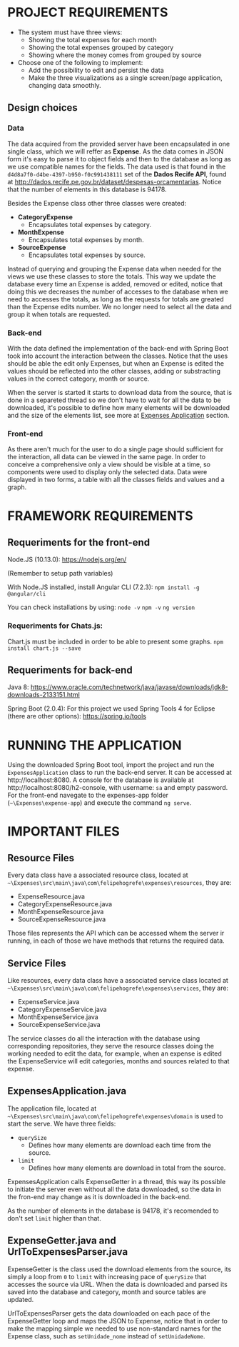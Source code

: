 
# PROJECT REQUIREMENTS

-   The system must have three views:
    -   Showing the total expenses for each month
    -   Showing the total expenses grouped by category
    -   Showing where the money comes from grouped by source
-   Choose one of the following to implement:
    -   Add the possibility to edit and persist the data
    -   Make the three visualizations as a single screen/page application, changing data smoothly. 

## Design choices
### Data
The data acquired from the provided server have been encapsulated in one single class, which we will reffer as **Expense**. As the data comes in JSON form it's easy to parse it to object fields and then to the database as long as we use compatible names for the fields.
The data used is that found in the `d4d8a7f0-d4be-4397-b950-f0c991438111` set of the **Dados Recife API**, found at http://dados.recife.pe.gov.br/dataset/despesas-orcamentarias. Notice that the number of elements in this database is 94178.

Besides the Expense class other three classes were created:
- **CategoryExpense**
	- Encapsulates total expenses by category.
- **MonthExpense** 
	- Encapsulates total expenses by month.
- **SourceExpense**
	- Encapsulates total expenses by source.

Instead of querying and grouping the Expense data when needed for the views we use these classes to store the totals. This way we update the database every time an Expense is added, removed or edited, notice that doing this we decreases the number of accesses to the database when we need to accesses the totals, as long as the requests for totals are greated than the Expense edits number. We no longer need to select all the data and group it when totals are requested.

### Back-end
With the data defined the implementation of the back-end with Spring Boot took into account the interaction between the classes. Notice that the uses should be able the edit only Expenses, but when an Expense is edited the values should be reflected into the other classes, adding or substracting values in the correct category, month or source.

When the server is started it starts to download data from the source, that is done in a separeted thread so we don't have to wait for all the data to be downloaded, it's possible to define how many elements will be downloaded and the size of the elements list, see more at [Expenses Application](#ExpensesApplication.java) section.

### Front-end
As there aren't much for the user to do a single page should sufficient for the interaction, all data can be viewed in the same page. In order to conceive a comprehensive only a view should be visible at a time, so components were used to display only the selected data.
Data were displayed in two forms, a table with all the classes fields and values and a graph.

# FRAMEWORK REQUIREMENTS

## Requeriments for the front-end
Node.JS (10.13.0):
https://nodejs.org/en/

(Remember to setup path variables)

With Node.JS installed, install Angular CLI (7.2.3):
`npm install -g @angular/cli`

You can check installations by using:
`node -v`
`npm -v`
`ng version`
### Requeriments for Chats.js:
Chart.js must be included in order to be able to present some graphs.
`npm install chart.js --save`
## Requeriments for back-end
Java 8:
https://www.oracle.com/technetwork/java/javase/downloads/jdk8-downloads-2133151.html

Spring Boot (2.0.4):
For this project we used Spring Tools 4 for Eclipse (there are other options):
https://spring.io/tools

# RUNNING THE APPLICATION
Using the downloaded Spring Boot tool, import the project and run the `ExpensesApplication` class to run the back-end server. It can be accessed at http://localhost:8080.
A console for the database is available at http://localhost:8080/h2-console, with username: `sa` and empty password.
For the front-end navegate to the expenses-app folder (`~\Expenses\expense-app`) and execute the command `ng serve`.

# IMPORTANT FILES 

## Resource Files

Every data class have a associated resource class, located at `~\Expenses\src\main\java\com\felipehogrefe\expenses\resources`, they are:

- ExpenseResource.java
- CategoryExpenseResource.java
- MonthExpenseResource.java
- SourceExpenseResource.java 

Those files represents the API which can be accessed whem the server ir running, in each of those we have methods that returns the required data.

## Service Files
Like resources, every data class have a associated service class located at `~\Expenses\src\main\java\com\felipehogrefe\expenses\services`, they are:
- ExpenseService.java
- CategoryExpenseService.java
- MonthExpenseService.java
- SourceExpenseService.java 

The service classes do all the interaction with the database using corresponding repositories, they serve the resource classes doing the working needed to edit the data, for example, when an expense is edited the ExpenseService will edit categories, months and sources related to that expense.

## ExpensesApplication.java
The application file, located at `~\Expenses\src\main\java\com\felipehogrefe\expenses\domain` is used to start the serve. We have three fields:

- `querySize`
	- Defines how many elements are download each time from the source.
- `limit`
	- Defines how many elements are download in total from the source.

ExpensesApplication calls ExpenseGetter in a thread, this way its possible to initiate the server even without all the data downloaded, so the data in the fron-end may change as it is downloaded in the back-end.

As the number of elements in the database is 94178, it's recomended to don't set `limit` higher than that.

## ExpenseGetter.java and UrlToExpensesParser.java
ExpenseGetter is the class used the download elements from the source, its simply a loop from `0` to `limit` with increasing pace of `querySize` that accesses the source via URL. When the data is downloaded and parsed its saved into the database and category, month and source tables are updated.

UrlToExpensesParser gets the data downloaded on each pace of the ExpenseGetter loop and maps the JSON to Expense, notice that in order to make the mapping simple we needed to use non-standard names for the Expense class, such as `setUnidade_nome` instead of `setUnidadeNome`.